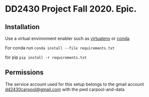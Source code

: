 # DD2430 Project Fall 2020. Epic.

## Installation

Use a virtual environment enabler such as 
[virtualenv](https://virtualenv.pypa.io/en/stable/) or 
[conda](https://docs.conda.io/en/latest/).

For conda run
`conda install --file requirements.txt`

for pip
`pip install -r requirements.txt`


## Permissions
The service account used for this setup belongs to the gmail account
dd2430carpool@gmail.com
with the pwd
carpool-and-data
